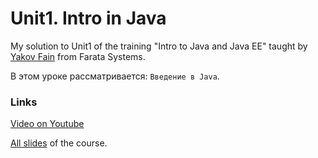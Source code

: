 # Unit1. Intro in Java

My solution to Unit1 of the training "Intro to Java and Java EE" taught by [Yakov Fain](https://github.com/yfain) from Farata Systems.

В этом уроке рассматривается: `Введение в Java`.

### Links

[Video on Youtube](http://www.youtube.com/watch?v=zkqGN6XGmdQ)

[All slides](https://code.google.com/p/practicaljava/wiki/Slides) of the course.
